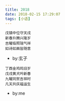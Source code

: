 ```yaml
---
title: 2018
date: 2018-02-15 17:29:07
tags: [小语]
---
```


```
戊镇中位守天戌
新春升腾兴隆岁
吉曜临照瑞气祥
如诗如画皆随意
```
- by:玄子
```
丁酉金鸡鸣旧岁
戊戌黄犬吟新春
九曜同贺吉祥时
凡天共庆福运生
```
- by:me
